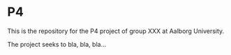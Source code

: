 # P4
This is the repository for the P4 project of group XXX at Aalborg University.

The project seeks to bla, bla, bla...
